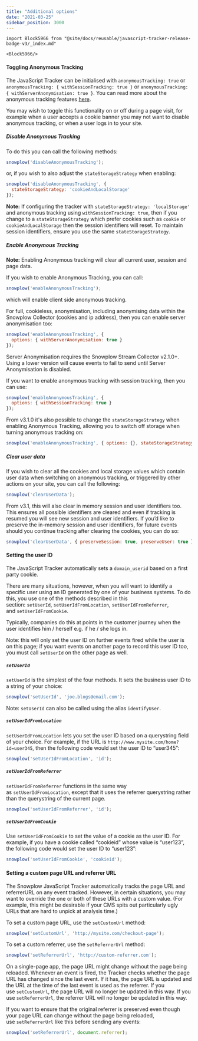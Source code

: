 ```yaml
---
title: "Additional options"
date: "2021-03-25"
sidebar_position: 3000
---
```


```mdx-code-block
import Block5966 from "@site/docs/reusable/javascript-tracker-release-badge-v3/_index.md"

<Block5966/>
```

#### Toggling Anonymous Tracking

The JavaScript Tracker can be initialised with `anonymousTracking: true` or `anonymousTracking: { withSessionTracking: true }` or `anonymousTracking: { withServerAnonymisation: true }`. You can read more about the anonymous tracking features [here](/docs/migrated/collecting-data/collecting-from-own-applications/javascript-trackers/javascript-tracker/javascript-tracker-v3/tracker-setup/initialization-options/#Anonymous_Tracking).

You may wish to toggle this functionality on or off during a page visit, for example when a user accepts a cookie banner you may not want to disable anonymous tracking, or when a user logs in to your site.

##### Disable Anonymous Tracking

To do this you can call the following methods:

```javascript
snowplow('disableAnonymousTracking');
```

or, if you wish to also adjust the `stateStorageStrategy` when enabling:

```javascript
snowplow('disableAnonymousTracking', { 
  stateStorageStrategy: 'cookieAndLocalStorage' 
});
```

**Note:** If configuring the tracker with `stateStorageStrategy: 'localStorage'` and anonymous tracking using `withSessionTracking: true`, then if you change to a `stateStorageStrategy` which prefer cookies such as `cookie` or `cookieAndLocalStorage` then the session identifiers will reset. To maintain session identifiers, ensure you use the same `stateStorageStrategy`.

##### Enable Anonymous Tracking

**Note:** Enabling Anonymous tracking will clear all current user, session and page data.

If you wish to enable Anonymous Tracking, you can call:

```javascript
snowplow('enableAnonymousTracking');
```

which will enable client side anonymous tracking.

For full, cookieless, anonymisation, including anonymising data within the Snowplow Collector (cookies and ip address), then you can enable server anonymisation too:

```javascript
snowplow('enableAnonymousTracking', {
  options: { withServerAnonymisation: true }
});
```

Server Anonymisation requires the Snowplow Stream Collector v2.1.0+. Using a lower version will cause events to fail to send until Server Anonymisation is disabled.

If you want to enable anonymous tracking with session tracking, then you can use:

```javascript
snowplow('enableAnonymousTracking', {
  options: { withSessionTracking: true }
});
```

From v3.1.0 it's also possible to change the `stateStorageStrategy` when enabling Anonymous Tracking, allowing you to switch off storage when turning anonymous tracking on:

```javascript
snowplow('enableAnonymousTracking', { options: {}, stateStorageStrategy: 'none' }); // Available from v3.1.0
```

##### Clear user data

If you wish to clear all the cookies and local storage values which contain user data when switching on anonymous tracking, or triggered by other actions on your site, you can call the following:

```javascript
snowplow('clearUserData');
```

From v3.1, this will also clear in memory session and user identifiers too. This ensures all possible identifiers are cleared and even if tracking is resumed you will see new session and user identifiers. If you’d like to preserve the in-memory session and user identifiers, for future events should you continue tracking after clearing the cookies, you can do so:

```javascript
snowplow('clearUserData', { preserveSession: true, preserveUser: true });
```

#### Setting the user ID

The JavaScript Tracker automatically sets a `domain_userid` based on a first party cookie.

There are many situations, however, when you will want to identify a specific user using an ID generated by one of your business systems. To do this, you use one of the methods described in this section: `setUserId`, `setUserIdFromLocation`, `setUserIdFromReferrer`, and `setUserIdFromCookie`.

Typically, companies do this at points in the customer journey when the user identifies him / herself e.g. if he / she logs in.

Note: this will only set the user ID on further events fired while the user is on this page; if you want events on another page to record this user ID too, you must call `setUserId` on the other page as well.

##### `setUserId`

`setUserId` is the simplest of the four methods. It sets the business user ID to a string of your choice:

```javascript
snowplow('setUserId', 'joe.blogs@email.com');
```

Note: `setUserId` can also be called using the alias `identifyUser`.

##### `setUserIdFromLocation`

`setUserIdFromLocation` lets you set the user ID based on a querystring field of your choice. For example, if the URL is `http://www.mysite.com/home?id=user345`, then the following code would set the user ID to “user345”:

```javascript
snowplow('setUserIdFromLocation', 'id');
```

##### `setUserIdFromReferrer`

`setUserIdFromReferrer` functions in the same way as `setUserIdFromLocation`, except that it uses the referrer querystring rather than the querystring of the current page.

```javascript
snowplow('setUserIdFromReferrer', 'id');
```

##### `setUserIdFromCookie`

Use `setUserIdFromCookie` to set the value of a cookie as the user ID. For example, if you have a cookie called “cookieid” whose value is “user123”, the following code would set the user ID to “user123”:

```javascript
snowplow('setUserIdFromCookie', 'cookieid');
```

#### Setting a custom page URL and referrer URL

The Snowplow JavaScript Tracker automatically tracks the page URL and referrerURL on any event tracked. However, in certain situations, you may want to override the one or both of these URLs with a custom value. (For example, this might be desirable if your CMS spits out particularly ugly URLs that are hard to unpick at analysis time.)

To set a custom page URL, use the `setCustomUrl` method:

```javascript
snowplow('setCustomUrl', 'http://mysite.com/checkout-page');
```

To set a custom referrer, use the `setReferrerUrl` method:

```javascript
snowplow('setReferrerUrl', 'http://custom-referrer.com');
```

On a single-page app, the page URL might change without the page being reloaded. Whenever an event is fired, the Tracker checks whether the page URL has changed since the last event. If it has, the page URL is updated and the URL at the time of the last event is used as the referrer. If you use `setCustomUrl`, the page URL will no longer be updated in this way. If you use `setReferrerUrl`, the referrer URL will no longer be updated in this way.

If you want to ensure that the original referrer is preserved even though your page URL can change without the page being reloaded, use `setReferrerUrl` like this before sending any events:

```javascript
snowplow('setReferrerUrl', document.referrer);
```
